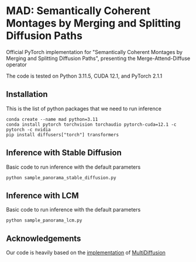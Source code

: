 # MAD: Semantically Coherent Montages by Merging and Splitting Diffusion Paths
Official PyTorch implementation for "Semantically Coherent Montages by Merging and Splitting Diffusion Paths", presenting the Merge-Attend-Diffuse operator

The code is tested on Python 3.11.5, CUDA 12.1, and PyTorch 2.1.1

## Installation
This is the list of python packages that we need to run inference 
```console
conda create --name mad python=3.11
conda install pytorch torchvision torchaudio pytorch-cuda=12.1 -c pytorch -c nvidia
pip install diffusers["torch"] transformers
```


## Inference with Stable Diffusion
Basic code to run inference with the default parameters
```
python sample_panorama_stable_diffusion.py
```

## Inference with LCM
Basic code to run inference with the default parameters
```
python sample_panorama_lcm.py
```

## Acknowledgements
Our code is heavily based on the [implementation](https://github.com/omerbt/MultiDiffusion) of [MultiDiffusion](https://multidiffusion.github.io/)
